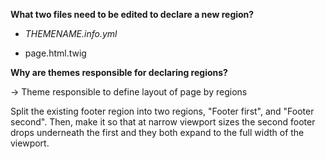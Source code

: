 **What two files need to be edited to declare a new region?**

* _THEMENAME.info.yml_

* page.html.twig

**Why are themes responsible for declaring regions?**

-&gt; Theme responsible to define layout of page by regions

Split the existing footer region into two regions, "Footer first", and "Footer second". Then, make it so that at narrow viewport sizes the second footer drops underneath the first and they both expand to the full width of the viewport.

